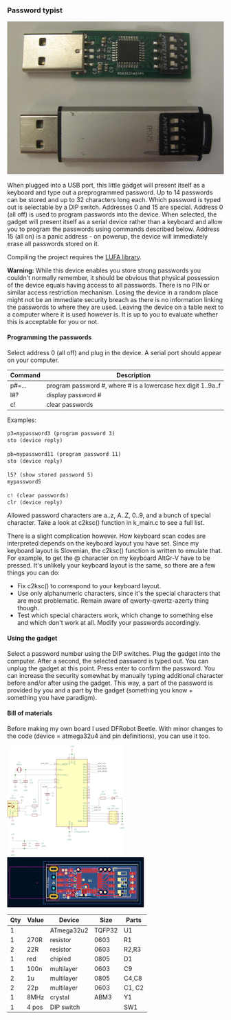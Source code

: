 ### Password typist

[![pwd_typist](images/IMG_2420_small.jpg)](images/IMG_2420.jpg)

When plugged into a USB port, this little gadget will present itself
as a keyboard and type out a preprogrammed password. Up to 14 passwords
can be stored and up to 32 characters long each. Which password
is typed out is selectable by a DIP switch. Addresses 0 and 15
are special. Address 0 (all off) is used to program passwords into the device.
When selected, the gadget will present itself as a serial device rather
than a keyboard and allow you to program the passwords using commands
described below. Address 15 (all on) is a panic address - on powerup,
the device will immediately erase all passwords stored on it.

Compiling the project requires the [LUFA library](https://www.fourwalledcubicle.com/LUFA.php).

**Warning:** While this device enables you store strong passwords you couldn't 
normally remember, it should be obvious that physical possession of the device
equals having access to all passwords. There is no PIN or similar access
restriction mechanism. Losing the device in a random place might
not be an immediate security breach as there is no information linking the
passwords to where they are used. Leaving the device on a table next to
a computer where it is used however is. It is up to you to evaluate whether this
is acceptable for you or not.

#### Programming the passwords

Select address 0 (all off) and plug in the device. A serial port should appear
on your computer.

Command | Description
--------|------------
p#=...  | program password #, where # is a lowercase hex digit 1..9a..f
l#?     | display password #
c!      | clear passwords

Examples:

```
p3=mypassword3 (program password 3)
sto (device reply)

pb=mypassword11 (program password 11)
sto (device reply)

l5? (show stored password 5)
mypassword5

c! (clear passwords)
clr (device reply)
```

Allowed password characters are a..z, A..Z, 0..9, and a bunch of special character.
Take a look at c2ksc() function in k_main.c to see a full list.

There is a slight complication however. How keyboard scan codes are interpreted depends
on the keyboard layout you have set. Since my keyboard layout is Slovenian, the c2ksc()
function is written to emulate that. For example, to get the @ character on my keyboard
AltGr-V have to be pressed. It's unlikely your keyboard layout is the same, so there
are a few things you can do:

- Fix c2ksc() to correspond to your keyboard layout.
- Use only alphanumeric characters, since it's the special characters that are most problematic. Remain aware of qwerty-qwertz-azerty thing though.
- Test which special characters work, which change to something else and which don't work at all. Modify your passwords accordingly.

#### Using the gadget

Select a password number using the DIP switches. Plug the gadget into the computer.
After a second, the selected password is typed out. You can unplug the gadget at this point.
Press enter to confirm the password. You can increase the security somewhat by manually
typing additional character before and/or after using the gadget. This way, a part of
the password is provided by you and a part by the gadget (something you know + something you have paradigm).

#### Bill of materials

Before making my own board I used DFRobot Beetle. With minor changes to the
code (device = atmega32u4 and pin definitions), you can use it too.

[![avrkeypass_sch](images/avrkeypass_sch_small.png)](images/avrkeypass_sch.png)
[![avrkeypass_brd](images/avrkeypass_brd_small.png)](images/avrkeypass_brd.png)

Qty | Value | Device       | Size   | Parts
--|---------|--------------|--------|-------
1 |         | ATmega32u2   | TQFP32 | U1
1 | 270R    | resistor     | 0603   | R1
2 | 22R     | resistor     | 0603   | R2,R3
1 | red     | chipled      | 0805   | D1
1 | 100n    | multilayer   | 0603   | C9
2 | 1u      | multilayer   | 0805   | C4,C8
2 | 22p     | multilayer   | 0603   | C1, C2
1 | 8MHz    | crystal      | ABM3   | Y1
1 | 4 pos   | DIP switch   |        | SW1
